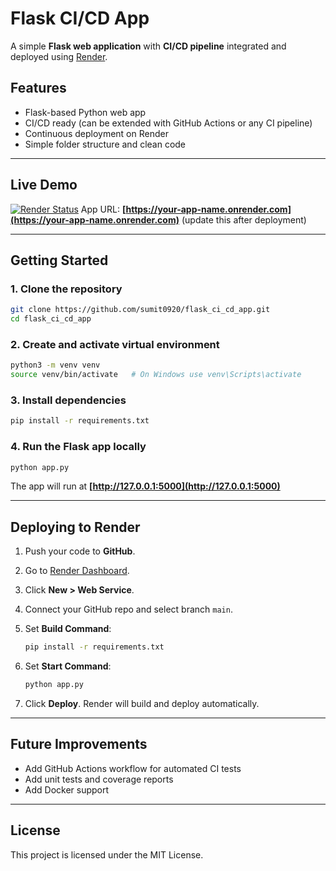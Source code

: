 # Flask CI/CD App

A simple **Flask web application** with **CI/CD pipeline** integrated and deployed using [Render](https://render.com).

## Features

* Flask-based Python web app
* CI/CD ready (can be extended with GitHub Actions or any CI pipeline)
* Continuous deployment on Render
* Simple folder structure and clean code

---

## Live Demo

[![Render Status](https://render.com/images/deploy-to-render-button.svg)](https://render.com/deploy)
App URL: **[https://your-app-name.onrender.com](https://your-app-name.onrender.com)** (update this after deployment)

---

## Getting Started

### 1. Clone the repository

```bash
git clone https://github.com/sumit0920/flask_ci_cd_app.git
cd flask_ci_cd_app
```

### 2. Create and activate virtual environment

```bash
python3 -m venv venv
source venv/bin/activate   # On Windows use venv\Scripts\activate
```

### 3. Install dependencies

```bash
pip install -r requirements.txt
```

### 4. Run the Flask app locally

```bash
python app.py
```

The app will run at **[http://127.0.0.1:5000](http://127.0.0.1:5000)**

---

## Deploying to Render

1. Push your code to **GitHub**.
2. Go to [Render Dashboard](https://dashboard.render.com/).
3. Click **New > Web Service**.
4. Connect your GitHub repo and select branch `main`.
5. Set **Build Command**:

   ```bash
   pip install -r requirements.txt
   ```
6. Set **Start Command**:

   ```bash
   python app.py
   ```
7. Click **Deploy**. Render will build and deploy automatically.

---

## Future Improvements

* Add GitHub Actions workflow for automated CI tests
* Add unit tests and coverage reports
* Add Docker support

---

## License

This project is licensed under the MIT License.


